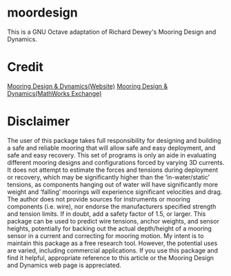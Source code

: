 # moordesign

This is a GNU Octave adaptation of Richard Dewey's Mooring Design and Dynamics. 

# Credit

[Mooring Design & Dynamics(Website)](http://web.uvic.ca/~rdewey/mooring/moordyn.php)
[Mooring Design & Dynamics(MathWorks Exchange)](http://web.uvic.ca/~rdewey/mooring/moordyn.php)


# Disclaimer
The user of this package takes full responsibility for designing and building a safe
and reliable mooring that will allow safe and easy deployment, and safe and easy
recovery. This set of programs is only an aide in evaluating different mooring designs
and configurations forced by varying 3D currents. It does not attempt to estimate
the forces and tensions during deployment or recovery, which may be significantly
higher than the ‘in-water/static’ tensions, as components hanging out of water will
have significantly more weight and ‘falling’ moorings will experience significant
velocities and drag. The author does not provide sources for instruments or mooring
components (i.e. wire), nor endorse the manufacturers specified strength and tension
limits. If in doubt, add a safety factor of 1.5, or larger.
This package can be used to predict wire tensions, anchor weights, and sensor
heights, potentially for backing out the actual depth/height of a mooring sensor in
a current and correcting for mooring motion. My intent is to maintain this package
as a free research tool. However, the potential uses are varied, including commercial
applications. If you use this package and find it helpful, appropriate reference to this
article or the Mooring Design and Dynamics web page is appreciated.

